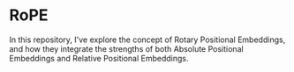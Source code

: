 # RoPE
In this repository, I've explore the concept of Rotary Positional Embeddings, and how they integrate the strengths of both Absolute Positional Embeddings and Relative Positional Embeddings.
